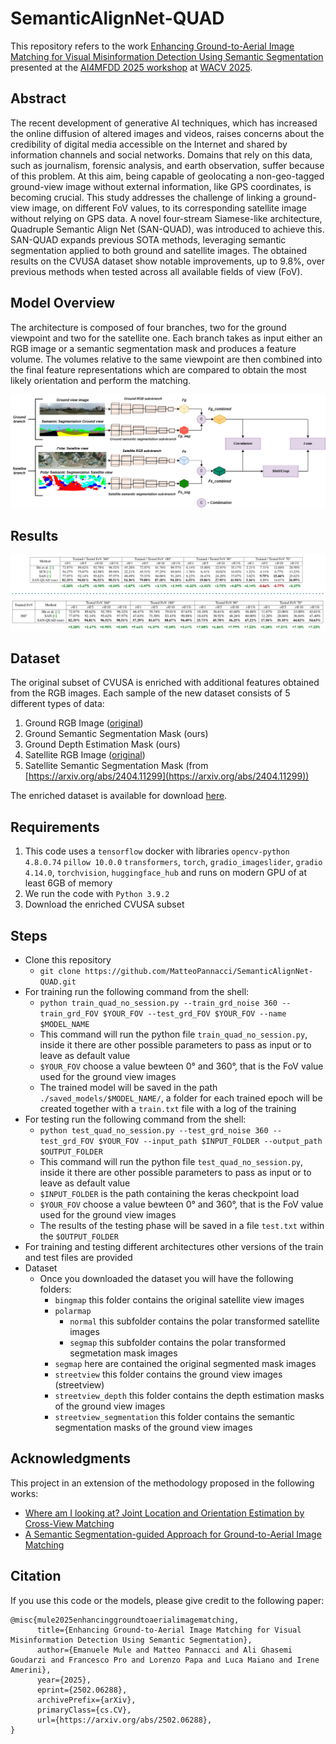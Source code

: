 # SemanticAlignNet-QUAD

This repository refers to the work [Enhancing Ground-to-Aerial Image Matching for Visual Misinformation Detection Using Semantic Segmentation](https://arxiv.org/abs/2502.06288) presented at the [AI4MFDD 2025 workshop](https://warwick.ac.uk/fac/sci/dcs/research/siplab/ai4mfdd2025/) at [WACV 2025](https://wacv2025.thecvf.com/).



## Abstract
The recent development of generative AI techniques, which has increased the online diffusion of altered images and videos, raises concerns about the credibility of digital media accessible on the Internet and shared by information channels and social networks. Domains that rely on this data, such as journalism, forensic analysis, and earth observation, suffer because of this problem. At this aim, being capable of geolocating a non-geo-tagged ground-view image without external information, like GPS coordinates, is becoming crucial. 
This study addresses the challenge of linking a ground-view image, on different FoV values, to its corresponding satellite image without relying on GPS data. A novel four-stream Siamese-like architecture, Quadruple Semantic Align Net (SAN-QUAD), was introduced to achieve this. SAN-QUAD expands previous SOTA methods, leveraging semantic segmentation applied to both ground and satellite images. The obtained results on the CVUSA dataset show notable improvements, up to 9.8%, over previous methods when tested across all available fields of view (FoV).

## Model Overview
The architecture is composed of four branches, two for the ground viewpoint and two for the satellite one. Each branch takes as input either an RGB image or a semantic segmentation mask and produces a
feature volume. The volumes relative to the same viewpoint are then combined into the final feature representations which are compared to obtain the most likely orientation and perform the matching.

![plot](./figures/model.png)

## Results
![plot](./figures/results.png)


## Dataset
The original subset of CVUSA is enriched with additional features obtained from the RGB images. Each sample of the new dataset consists of 5 different types of data: 
1. Ground RGB Image ([original](https://arxiv.org/pdf/1612.02709))
2. Ground Semantic Segmentation Mask (ours)
3. Ground Depth Estimation Mask (ours)
4. Satellite RGB Image ([original](https://arxiv.org/pdf/1612.02709))
5. Satellite Semantic Segmentation Mask (from [https://arxiv.org/abs/2404.11299](https://arxiv.org/abs/2404.11299))
   
The enriched dataset is available for download [here](https://drive.google.com/file/d/11DR7zhd6wchdyt8DSkTY2JGgf_jrtf1D).

## Requirements
1. This code uses a ```tensorflow``` docker with libraries ```opencv-python 4.8.0.74``` ```pillow 10.0.0``` ```transformers```, ```torch```, ```gradio_imageslider```, ```gradio 4.14.0```, ```torchvision```, ```huggingface_hub``` and runs on modern GPU of at least 6GB of memory
2. We run the code with ```Python 3.9.2```
3. Download the enriched CVUSA subset

## Steps
- Clone this repository 
    - ```git clone https://github.com/MatteoPannacci/SemanticAlignNet-QUAD.git```
- For training run the following command from the shell:
    - ```python train_quad_no_session.py --train_grd_noise 360 --train_grd_FOV $YOUR_FOV --test_grd_FOV $YOUR_FOV --name $MODEL_NAME```
    - This command will run the python file ```train_quad_no_session.py```, inside it there are other possible parameters to pass as input or to leave as default value
    - ```$YOUR_FOV``` choose a value bewteen 0° and 360°, that is the FoV value used for the ground view images
    - The trained model will be saved in the path ```./saved_models/$MODEL_NAME/```, a folder for each trained epoch will be created together with a ```train.txt``` file with a log of the training
- For testing run the following command from the shell:
    - ```python test_quad_no_session.py --test_grd_noise 360 --test_grd_FOV $YOUR_FOV --input_path $INPUT_FOLDER --output_path $OUTPUT_FOLDER```
    - This command will run the python file ```test_quad_no_session.py```, inside it there are other possible parameters to pass as input or to leave as default value
    - ```$INPUT_FOLDER``` is the path containing the keras checkpoint load
    - ```$YOUR_FOV``` choose a value bewteen 0° and 360°, that is the FoV value used for the ground view images
    - The results of the testing phase will be saved in a file ```test.txt``` within the ```$OUTPUT_FOLDER```
- For training and testing different architectures other versions of the train and test files are provided
- Dataset
    - Once you downloaded the dataset you will have the following folders:
	    - ```bingmap``` this folder contains the original satellite view images
	    - ```polarmap``` 
            - ```normal``` this subfolder contains the polar transformed satellite images
            - ```segmap``` this subfolder contains the polar transformed segmetation mask images
		- ```segmap``` here are contained the original segmented mask images
        - ```streetview``` this folder contains the ground view images (streetview)
        - ```streetview_depth``` this folder contains the depth estimation masks of the ground view images
        - ```streetview_segmentation``` this folder contains the semantic segmentation masks of the ground view images


## Acknowledgments
This project in an extension of the methodology proposed in the following works:
- [Where am I looking at? Joint Location and Orientation Estimation by Cross-View Matching](https://arxiv.org/abs/2005.03860)
- [A Semantic Segmentation-guided Approach for Ground-to-Aerial Image Matching](https://arxiv.org/abs/2404.11302)


## Citation
If you use this code or the models, please give credit to the following paper:

	@misc{mule2025enhancinggroundtoaerialimagematching,
	      title={Enhancing Ground-to-Aerial Image Matching for Visual Misinformation Detection Using Semantic Segmentation}, 
	      author={Emanuele Mule and Matteo Pannacci and Ali Ghasemi Goudarzi and Francesco Pro and Lorenzo Papa and Luca Maiano and Irene Amerini},
	      year={2025},
	      eprint={2502.06288},
	      archivePrefix={arXiv},
	      primaryClass={cs.CV},
	      url={https://arxiv.org/abs/2502.06288}, 
	}
